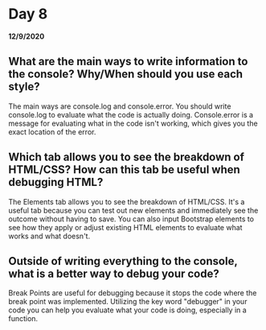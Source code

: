 # Day 8
__12/9/2020__

## What are the main ways to write information to the console? Why/When should you use each style?
The main ways are console.log and console.error. You should write console.log to evaluate what the code is actually doing. Console.error is a message for evaluating what in the code isn't working, which gives you the exact location of the error.
## Which tab allows you to see the breakdown of HTML/CSS? How can this tab be useful when debugging HTML?
The Elements tab allows you to see the breakdown of HTML/CSS. It's a useful tab because you can test out new elements and immediately see the outcome without having to save. You can also input Bootstrap elements to see how they apply or adjust existing HTML elements to evaluate what works and what doesn't.
## Outside of writing everything to the console, what is a better way to debug your code?
Break Points are useful for debugging because it stops the code where the break point was implemented. Utilizing the key word "debugger" in your code you can help you evaluate what your code is doing, especially in a function.